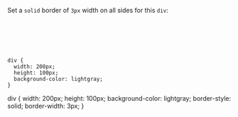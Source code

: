 Set a `solid` border of `3px` width on all sides for this `div`:

<Editor lang="css" type="exercise">
<code>
<panel lang="html">
<div>
</div>
</panel>
<panel lang="css">
div {
  width: 200px;
  height: 100px;
  background-color: lightgray;
}
</panel>
</code>

<solution>
div {
  width: 200px;
  height: 100px;
  background-color: lightgray;
  border-style: solid;
  border-width: 3px;
}
</solution>
</Editor>